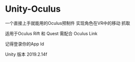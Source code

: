 # Unity-Oculus
一个直接上手就能用的Oculus预制件 实现角色在VR中的移动 抓取

适用于Oculus Rift 和 Quest 需配合 Oculus Link

记得登录你的App Id

Unity 版本 2019.2.14f
